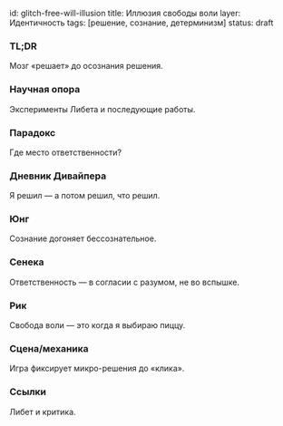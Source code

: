 id: glitch-free-will-illusion
title: Иллюзия свободы воли
layer: Идентичность
tags: [решение, сознание, детерминизм]
status: draft

### TL;DR

Мозг «решает» до осознания решения.

### Научная опора

Эксперименты Либета и последующие работы.

### Парадокс

Где место ответственности?

### Дневник Дивайпера

Я решил — а потом решил, что решил.

### Юнг

Сознание догоняет бессознательное.

### Сенека

Ответственность — в согласии с разумом, не во вспышке.

### Рик

Свобода воли — это когда я выбираю пиццу.

### Сцена/механика

Игра фиксирует микро-решения до «клика».

### Ссылки

Либет и критика.
